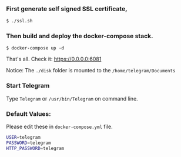 ### First generate self signed SSL certificate,

```bash
$ ./ssl.sh
```
### Then build and deploy the docker-compose stack.

```
$ docker-compose up -d
```

That's all. Check it: https://0.0.0.0:6081

Notice: The `./disk` folder is mounted to the `/home/telegram/Documents` 

### Start Telegram

Type `Telegram` or `/usr/bin/Telegram` on command line.

### Default Values:

Please edit these in `docker-compose.yml` file.

```bash
USER=telegram
PASSWORD=telegram
HTTP_PASSWORD=telegram  
```
